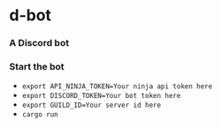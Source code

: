 # d-bot
### A Discord bot
### Start the bot
- `export API_NINJA_TOKEN=Your ninja api token here`
- `export DISCORD_TOKEN=Your bot token here`
- `export GUILD_ID=Your server id here`
- `cargo run`
